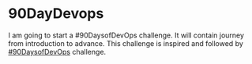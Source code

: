 # 90DayDevops
I am going to start a #90DaysofDevOps challenge. It will contain journey from introduction to advance.
This challenge is inspired and followed by [#90DaysofDevOps](https://github.com/MichaelCade/90DaysOfDevOps) challenge.
